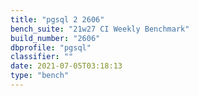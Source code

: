 ```yaml
---
title: "pgsql 2 2606"
bench_suite: "21w27 CI Weekly Benchmark"
build_number: "2606"
dbprofile: "pgsql"
classifier: ""
date: 2021-07-05T03:18:13
type: "bench"
---
```

